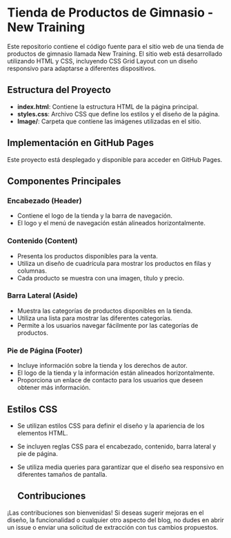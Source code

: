 # Tienda de Productos de Gimnasio - New Training

Este repositorio contiene el código fuente para el sitio web de una tienda de productos de gimnasio llamada New Training. El sitio web está desarrollado utilizando HTML y CSS, incluyendo CSS Grid Layout con un diseño responsivo para adaptarse a diferentes dispositivos.

## Estructura del Proyecto

- **index.html**: Contiene la estructura HTML de la página principal.
- **styles.css**: Archivo CSS que define los estilos y el diseño de la página.
- **Image/**: Carpeta que contiene las imágenes utilizadas en el sitio.

## Implementación en GitHub Pages

Este proyecto está desplegado y disponible para acceder en GitHub Pages. 

## Componentes Principales

### Encabezado (Header)
- Contiene el logo de la tienda y la barra de navegación.
- El logo y el menú de navegación están alineados horizontalmente.

### Contenido (Content)
- Presenta los productos disponibles para la venta.
- Utiliza un diseño de cuadrícula para mostrar los productos en filas y columnas.
- Cada producto se muestra con una imagen, título y precio.

### Barra Lateral (Aside)
- Muestra las categorías de productos disponibles en la tienda.
- Utiliza una lista para mostrar las diferentes categorías.
- Permite a los usuarios navegar fácilmente por las categorías de productos.

### Pie de Página (Footer)
- Incluye información sobre la tienda y los derechos de autor.
- El logo de la tienda y la información están alineados horizontalmente.
- Proporciona un enlace de contacto para los usuarios que deseen obtener más información.

## Estilos CSS
- Se utilizan estilos CSS para definir el diseño y la apariencia de los elementos HTML.
- Se incluyen reglas CSS para el encabezado, contenido, barra lateral y pie de página.
- Se utiliza media queries para garantizar que el diseño sea responsivo en diferentes tamaños de pantalla.

  ## Contribuciones
  
¡Las contribuciones son bienvenidas! Si deseas sugerir mejoras en el diseño, la funcionalidad o cualquier otro aspecto del blog, no dudes en abrir un issue o enviar una solicitud de extracción con tus cambios propuestos.

